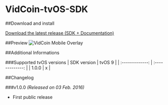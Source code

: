 VidCoin-tvOS-SDK
===============
##Download and install

[Download the latest release (SDK + Documentation)](https://github.com/VidCoin/VidCoin-tvOS-SDK/releases/download/v1.0.0/VidCoin-tvOS-SDK.zip)

##Preview
![VidCoin Mobile Overlay](https://googledrive.com/host/0B6eY1Jl67IWrMFhSUE9qRkFYS0U "VidCoin Mobile Overlay")

##Additional Informations

###Supported tvOS versions
| SDK version  | tvOS 9 |
| :-------------: | :-------------: |
| 1.0.0 | x |


##Changelog

###v1.0.0
*(Released on 03 Feb. 2016)*

- First public release
